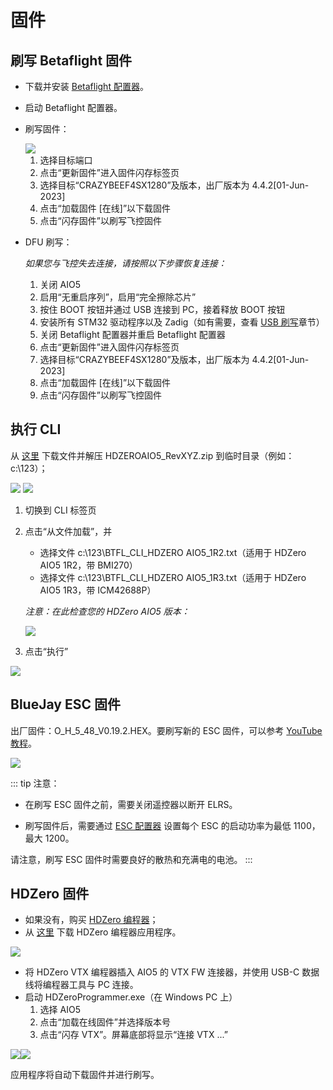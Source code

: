# 固件

## 刷写 Betaflight 固件
* 下载并安装 [Betaflight 配置器](https://github.com/betaflight/betaflight-configurator/releases/tag/10.10.0)。
* 启动 Betaflight 配置器。
* 刷写固件：

  <img src="/aio5media/image12.png" id="image10">

    1. 选择目标端口
    2. 点击“更新固件”进入固件闪存标签页
    3. 选择目标“CRAZYBEEF4SX1280”及版本，出厂版本为 4.4.2[01-Jun-2023]
    4. 点击“加载固件 [在线]”以下载固件
    5. 点击“闪存固件”以刷写飞控固件

* DFU 刷写：

  *如果您与飞控失去连接，请按照以下步骤恢复连接：*

    1. 关闭 AIO5
    2. 启用“无重启序列”，启用“完全擦除芯片”
    3. 按住 BOOT 按钮并通过 USB 连接到 PC，接着释放 BOOT 按钮
    4. 安装所有 STM32 驱动程序以及 Zadig（如有需要，查看 [USB 刷写](https://betaflight.com/docs/wiki/guides/current/installing-betaflight)章节）
    5. 关闭 Betaflight 配置器并重启 Betaflight 配置器
    6. 点击“更新固件”进入固件闪存标签页
    7. 选择目标“CRAZYBEEF4SX1280”及版本，出厂版本为 4.4.2[01-Jun-2023]
    8. 点击“加载固件 [在线]”以下载固件
    9. 点击“闪存固件”以刷写飞控固件

## 执行 CLI

从 [这里](https://www.alipan.com/s/WdoCPa2odz5) 下载文件并解压 HDZEROAIO5_RevXYZ.zip 到临时目录（例如：c:\123）；

<img src="/aio5media/image13.png">
<img src="/aio5media/image14.png">

1. 切换到 CLI 标签页
2. 点击“从文件加载”，并
    - 选择文件 c:\123\BTFL_CLI_HDZERO AIO5_1R2.txt（适用于 HDZero AIO5 1R2，带 BMI270）
    - 选择文件 c:\123\BTFL_CLI_HDZERO AIO5_1R3.txt（适用于 HDZero AIO5 1R3，带 ICM42688P）

   *注意：在此检查您的 HDZero AIO5 版本：*

   <img src="/aio5media/image15.png" id="image13">

3. 点击“执行”

<img src="/aio5media/image16.png" id="image14">

## BlueJay ESC 固件

出厂固件：O_H_5_48_V0.19.2.HEX。要刷写新的 ESC 固件，可以参考 [YouTube 教程](https://www.youtube.com/watch?v=yEDhnBUFQNI)。

<img src="/aio5media/image17.png" id="image15">

::: tip
注意：

- 在刷写 ESC 固件之前，需要关闭遥控器以断开 ELRS。

- 刷写固件后，需要通过 [ESC 配置器](https://esc-configurator.com/) 设置每个 ESC 的启动功率为最低 1100，最大 1200。

请注意，刷写 ESC 固件时需要良好的散热和充满电的电池。
:::

## HDZero 固件

* 如果没有，购买 [HDZero 编程器](https://item.taobao.com/item.htm?id=923351151370)；
* 从 [这里](https://www.alipan.com/s/WdoCPa2odz5) 下载 HDZero 编程器应用程序。

<img src="/aio5media/image18.png" id="image16">

* 将 HDZero VTX 编程器插入 AIO5 的 VTX FW 连接器，并使用 USB-C 数据线将编程器工具与 PC 连接。
* 启动 HDZeroProgrammer.exe（在 Windows PC 上）
    1. 选择 AIO5
    2. 点击“加载在线固件”并选择版本号
    3. 点击“闪存 VTX”。屏幕底部将显示“连接 VTX ...”

<img src="/aio5media/image19.jpeg" id="image17"><img src="/aio5media/image20.png" id="image18">

应用程序将自动下载固件并进行刷写。
